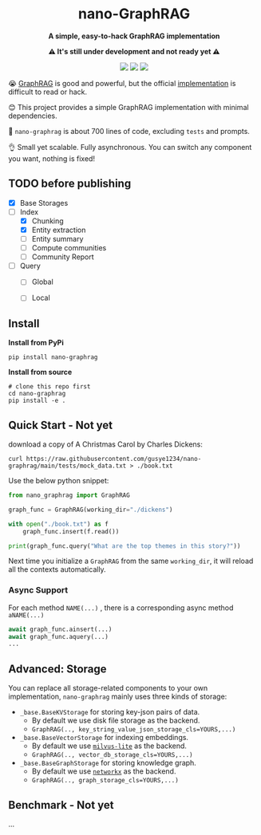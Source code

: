 <div align="center">
  <h1>nano-GraphRAG</h1>
  <p><strong>A simple, easy-to-hack GraphRAG implementation</strong></p>
   <p><strong>⚠️ It's still under development and not ready yet ⚠️</strong></p>
  <p>
    <img src="https://img.shields.io/badge/in-developing-red">
    <img src="https://img.shields.io/badge/python->=3.9-blue">
    <a href="https://pypi.org/project/nano-graphrag/">
      <img src="https://img.shields.io/pypi/v/nano-graphrag.svg">
    </a>
  </p>
</div>



😭 [GraphRAG](https://arxiv.org/pdf/2404.16130) is good and powerful, but the official [implementation](https://github.com/microsoft/graphrag/tree/main) is difficult to read or hack.

😊 This project provides a simple GraphRAG implementation with minimal dependencies.

🎁 `nano-graphrag` is about 700 lines of code, excluding `tests` and prompts. 

👌 Small yet scalable. Fully asynchronous. You can switch any component you want, nothing is fixed!



## TODO before publishing

- [x] Base Storages
- [ ] Index
  - [x] Chunking
  - [x] Entity extraction
  - [ ] Entity summary
  - [ ] Compute communities
  - [ ] Community Report
- [ ] Query
  - [ ] Global
  - [ ] Local



## Install

**Install from PyPi**

```shell
pip install nano-graphrag
```

**Install from source**

```shell
# clone this repo first
cd nano-graphrag
pip install -e .
```



## Quick Start - Not yet

download a copy of A Christmas Carol by Charles Dickens:

```shell
curl https://raw.githubusercontent.com/gusye1234/nano-graphrag/main/tests/mock_data.txt > ./book.txt
```

Use the below python snippet:

```python
from nano_graphrag import GraphRAG

graph_func = GraphRAG(working_dir="./dickens")

with open("./book.txt") as f
    graph_func.insert(f.read())

print(graph_func.query("What are the top themes in this story?"))
```

Next time you initialize a `GraphRAG` from the same `working_dir`, it will reload all the contexts automatically.

### Async Support

For each method `NAME(...)` , there is a corresponding async method `aNAME(...)`

```python
await graph_func.ainsert(...)
await graph_func.aquery(...)
...
```



## Advanced:  Storage

You can replace all storage-related components to your own implementation, `nano-graphrag` mainly uses three kinds of storage:

- `_base.BaseKVStorage` for storing key-json pairs of data. 
  - By default we use disk file storage as the backend. 
  -  `GraphRAG(.., key_string_value_json_storage_cls=YOURS,...)`
- `_base.BaseVectorStorage` for indexing embeddings. 
  - By default we use [`milvus-lite`](https://github.com/milvus-io/milvus-lite) as the backend.
  - `GraphRAG(.., vector_db_storage_cls=YOURS,...)`
- `_base.BaseGraphStorage` for storing knowledge graph. 
  - By default we use [`networkx`](https://github.com/networkx/networkx) as the backend.
  - `GraphRAG(.., graph_storage_cls=YOURS,...)`



## Benchmark - Not yet

...